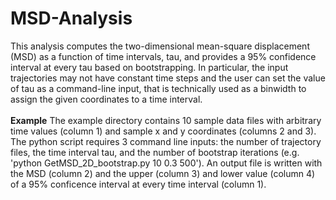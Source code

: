# MSD-Analysis

This analysis computes the two-dimensional mean-square displacement (MSD) as a function of time intervals, tau, and provides a 95% confidence interval at every tau based on bootstrapping.  In particular, the input trajectories may not have constant time steps and the user can set the value of tau as a command-line input, that is technically used as a binwidth to assign the given coordinates to a time interval.
<br />
<br />
**Example**
The example directory contains 10 sample data files with arbitrary time values (column 1) and sample x and y coordinates (columns 2 and 3). The python script requires 3 command line inputs: the number of trajectory files, the time interval tau, and the number of bootstrap iterations (e.g. 'python GetMSD_2D_bootstrap.py  10  0.3  500'). An output file is written with the MSD (column 2) and the upper (column 3) and lower value (column 4) of a 95% conficence interval at every time interval (column 1).
